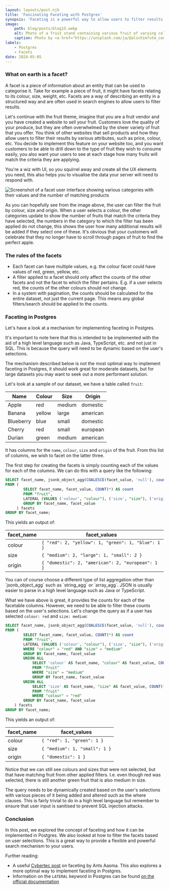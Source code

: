 ```yaml
---
layout: layouts/post.njk
title: 'Fascinating Faceting with Postgres'
synopsis: 'Faceting is a powerful way to allow users to filter results in a search engine. In this post, we explore how to implement a basic faceting query in Postgres.'
image:
    path: blog/posts/blog15.webp
    alt: Photo of a fruit stand containing various fruit of varying colour.
    caption: Photo by <a href="https://unsplash.com/ja/@alschim?utm_content=creditCopyText&utm_medium=referral&utm_source=unsplash">Alexander Schimmeck</a> on <a href="https://unsplash.com/photos/red-and-green-apples-on-red-plastic-crate-2zJhA9RSkys?utm_content=creditCopyText&utm_medium=referral&utm_source=unsplash">Unsplash</a>
labels:
    - Postgres
    - Facets
date: 2024-05-05
---
```

### What on earth is a facet?
A facet is a piece of information about an entity that can be used to categorise it. Take for example a piece of fruit, it might have facets relating to its colour, size, weight, etc. Facets are a way of describing an entity in a structured way and are often used in search engines to allow users to filter results.

Let's continue with the fruit theme, imagine that you are a fruit vendor and you have created a website to sell your fruit. Customers love the quality of your produce, but they are often overwhelmed by the sheer variety of fruit that you offer. You think of other websites that sell products and how they allow users to filter their results by various attributes, such as price, colour, etc. You decide to implement this feature on your website too, and you want customers to be able to drill down to the type of fruit they wish to consume easily, you also want your users to see at each stage how many fruits will match the criteria they are applying.

You're a wiz with UI, so you squirrel away and create all the UX elements you need, this also helps you to visualise the data your server will need to respond with.

<div class="w-full">
    <img class="mx-auto w-full md:w-2/3" src="/img/blog/posts/post-content/facinating-faceting/facets.webp" alt="Screenshot of a facet user interface showing various categories with their values and the number of matching products">
</div>

As you can hopefully see from the image above, the user can filter the fruit by colour, size and origin. When a user selects a colour, the other categories update to show the number of fruits that match the criteria they have selected, the numbers in the category to which the filter has been applied do not change, this shows the user how many additional results will be added if they select one of these. It's obvious that your customers will celebrate that they no longer have to scroll through pages of fruit to find the perfect apple.

### The rules of the facets
- Each facet can have multiple values, e.g. the colour facet could have values of red, green, yellow, etc.
- A filter applied to a facet should only affect the counts of the other facets and not the facet to which the filter pertains. E.g. if a user selects red, the counts of the other colours should not change.
- In a system with pagination, the counts should be calculated for the entire dataset, not just the current page. This means any global filters/search should be applied to the counts.

### Faceting in Postgres

Let's have a look at a mechanism for implementing faceting in Postgres. 

It's important to note here that this is intended to be implemented with the aid of a high level language such as Java, TypeScript, etc. and not just in SQL. This is because the query will need to be dynamic based on the user's selections.

<custom-element>
    <banner type="warning">
        The mechanism described below is not the most optimal way to implement faceting in Postgres, it should work great for moderate datasets, but for large datasets you may want to seek out a more performant solution.
  </banner>
</custom-element>

Let's look at a sample of our dataset, we have a table called `fruit`:

| Name      | Colour | Size   | Origin   |
|-----------|--------|--------|----------|
| Apple     | red    | medium | domestic |
| Banana    | yellow | large  | american |
| Blueberry | blue   | small  | domestic |
| Cherry    | red    | small  | european |
| Durian    | green  | medium | american |

It has columns for the `name`, `colour`, `size` and `origin` of the fruit. From this list of columns, we wish to facet on the latter three.

The first step for creating the facets is simply counting each of the values for each of the columns. We can do this with a query like the following:

```sql
SELECT facet_name, jsonb_object_agg(COALESCE(facet_value, 'null'), count) AS facet_values
FROM (
        SELECT facet_name, facet_value, COUNT(*) AS count
        FROM "fruit",
        LATERAL (VALUES ('colour', "colour"), ('size', "size"), ('origin', "origin")) facets(facet_name, facet_value)
        GROUP BY facet_name, facet_value
     ) facets
GROUP BY facet_name;
```

This yields an output of:

| facet_name | facet_values                                       |
|------------|----------------------------------------------------|
| colour     | `{ "red": 2, "yellow": 1, "green": 1, "blue": 1 }` |
| size       | `{ "medium": 2, "large": 1, "small": 2 }`          |
| origin     | `{ "domestic": 2, "american": 2, "european": 1 }`  |

<custom-element>
    <banner type="info">
        You can of course choose a different type of list aggregation other than `jsonb_object_agg` such as `string_agg` or `array_agg`. JSON is usually easier to parse in a high level language such as Java or TypeScript.
  </banner>
</custom-element>

What we have above is great, it provides the counts for each of the facetable columns. However, we need to be able to filter these counts based on the user's selections. Let's change the query as if a user has selected `colour: red` and `size: medium`:

```sql
SELECT facet_name, jsonb_object_agg(COALESCE(facet_value, 'null'), count) AS facet_values
FROM (
        SELECT facet_name, facet_value, COUNT(*) AS count
        FROM "fruit",
        LATERAL (VALUES ('colour', "colour"), ('size', "size"), ('origin', "origin")) facets(facet_name, facet_value)
        WHERE "colour" = "red" AND "size" = "medium"
        GROUP BY facet_name, facet_value
        UNION ALL 
            SELECT 'colour' AS facet_name, "colour" AS facet_value, COUNT(*) AS count
            FROM "fruit"
            WHERE "size" = "medium"
            GROUP BY facet_name, facet_value 
        UNION ALL 
            SELECT 'size' AS facet_name, "size" AS facet_value, COUNT(*) AS count
            FROM "fruit"
            WHERE "colour" = "red"
        GROUP BY facet_name, facet_value
    ) facets
GROUP BY facet_name;
```

This yields an output of:

| facet_name | facet_values                  |
|------------|-------------------------------|
| colour     | `{ "red": 1, "green": 1 }`    |
| size       | `{ "medium": 1, "small": 1 }` |
| origin     | `{ "domestic": 1 }`           |

Notice that we can still see colours and sizes that were not selected, but that have matching fruit from other applied filters. I.e. even though red was selected, there is still another green fruit that is also medium in size.

The query needs to be dynamically created based on the user's selections with various pieces of it being added and altered such as the where clauses. This is fairly trivial to do in a high level language but remember to ensure that user input is sanitised to prevent SQL injection attacks.

### Conclusion
In this post, we explored the concept of faceting and how it can be implemented in Postgres. We also looked at how to filter the facets based on user selections. This is a great way to provide a flexible and powerful search mechanism to your users.

Further reading:
- A useful [Cybertec post](https://www.cybertec-postgresql.com/en/faceting-large-result-sets/#:~:text=Conceptually%2C%20faceting%20has%20two%20steps,also%20known%20as%20the%20facets.) on faceting by Ants Aasma. This also explores a more optimal way to implement faceting in Postgres.
- Information on the `LATERAL` keyword in Postgres can be found [on the official documentation](https://www.postgresql.org/docs/14/queries-table-expressions.html#QUERIES-LATERAL)

